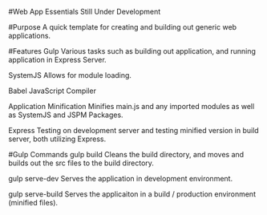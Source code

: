 #Web App Essentials
Still Under Development

#Purpose
A quick template for creating and building out generic web applications.

#Features
Gulp
  Various tasks such as building out application, and running application in Express Server.

SystemJS
  Allows for module loading.

Babel
  JavaScript Compiler

Application Minification
  Minifies main.js and any imported modules as well as SystemJS and JSPM Packages.

Express 
  Testing on development server and testing minified version in build server, both utilizing Express.

#Gulp Commands
gulp build
  Cleans the build directory, and moves and builds out the src files to the build directory.

gulp serve-dev
  Serves the application in development environment.

gulp serve-build
  Serves the applicaiton in a build / production environment (minified files).